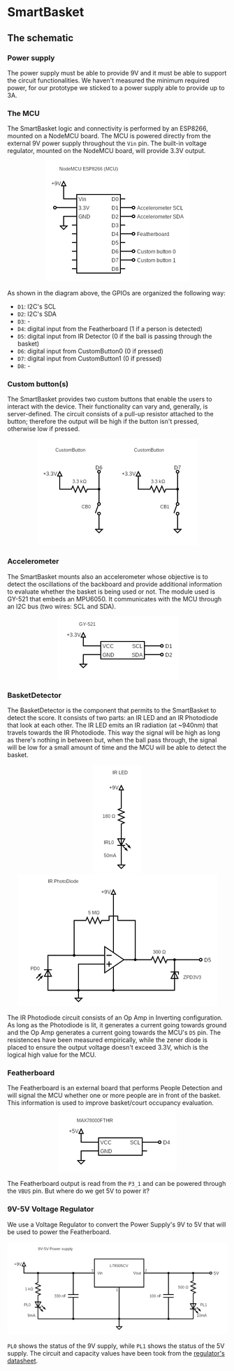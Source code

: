 # SmartBasket

## The schematic

### Power supply

The power supply must be able to provide 9V and it must be able to support the circuit functionalities. We haven't measured the minimum required power,
for our prototype we sticked to a power supply able to provide up to 3A.

### The MCU

The SmartBasket logic and connectivity is performed by an ESP8266, mounted on a NodeMCU board. The MCU is powered directly from the external 9V power supply throughout the `Vin` pin. The built-in voltage regulator, mounted on the NodeMCU board, will provide 3.3V output.

<p align="center">
  <img src="schem/mcu.png">
</p>

As shown in the diagram above, the GPIOs are organized the following way:
- `D1`: I2C's SCL
- `D2`: I2C's SDA
- `D3`: -
- `D4`: digital input from the Featherboard (1 if a person is detected)
- `D5`: digital input from IR Detector (0 if the ball is passing through the basket)
- `D6`: digital input from CustomButton0 (0 if pressed)
- `D7`: digital input from CustomButton1 (0 if pressed)
- `D8`: -

### Custom button(s)

The SmartBasket provides two custom buttons that enable the users to interact with the device. Their functionality can vary and, generally, is server-defined. The circuit consists of a pull-up resistor attached to the button; therefore the output will be high if the button isn't pressed, otherwise low if pressed.

<p align="center">
  <img src="schem/custom_button.png">
</p>

### Accelerometer

The SmartBasket mounts also an accelerometer whose objective is to detect the oscillations of the backboard and provide additional information to evaluate whether the basket is being used or not. The module used is GY-521 that embeds an MPU6050. It communicates with the MCU through an I2C bus (two wires: SCL and SDA).

<p align="center">
  <img src="schem/accelerometer.png">
</p>

### BasketDetector

The BasketDetector is the component that permits to the SmartBasket to detect the score. It consists of two parts: an IR LED and an IR Photodiode that look at each other. The IR LED emits an IR radiation (at ~940nm) that travels towards the IR Photodiode. This way the signal will be high as long as there's nothing in between but, when the ball pass through, the signal will be low for a small amount of time and the MCU will be able to detect the basket.

<p align="center">
  <img src="schem/irled.png">
  <img src="schem/irphotodiode.png">
</p>

The IR Photodiode circuit consists of an Op Amp in Inverting configuration. As long as the Photodiode is lit, it generates a current going towards ground and the Op Amp generates a current going towards the MCU's `D5` pin. The resistences have been measured empirically, while the zener diode is placed to ensure the output voltage doesn't exceed 3.3V, which is the logical high value for the MCU.

### Featherboard

The Featherboard is an external board that performs People Detection and will signal the MCU whether one or more people are in front of the basket. This information is used to improve basket/court occupancy evaluation.

<p align="center">
  <img src="schem/featherboard.png">
</p>

The Featherboard output is read from the `P3_1` and can be powered through the `VBUS` pin. But where do we get 5V to power it?

### 9V-5V Voltage Regulator

We use a Voltage Regulator to convert the Power Supply's 9V to 5V that will be used to power the Featherboard.

<p align="center">
  <img src="schem/59_voltage_regulator.png">
</p>

`PL0` shows the status of the 9V supply, while `PL1` shows the status of the 5V supply. The circuit and capacity values have been took from the [regulator's datasheet](https://www.mouser.it/datasheet/2/389/l78s-974158.pdf).







